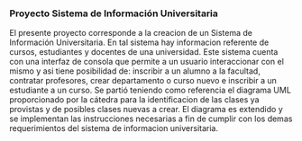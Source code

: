 ### Proyecto Sistema de Información Universitaria

El presente proyecto corresponde a la creacion de un Sistema de Información Universitaria. En tal sistema hay informacion referente de cursos, estudiantes y docentes de una universidad.
Este sistema cuenta con una interfaz de consola que permite a un usuario interaccionar con el mismo y asi tiene posibilidad de: inscribir a un alumno a la facultad, contratar profesores, crear departamento o curso nuevo e inscribir a un estudiante a un curso.
Se partió teniendo como referencia el diagrama UML proporcionado por la cátedra para la identificacion de las clases ya provistas y de posibles clases nuevas a crear. El diagrama es extendido y se implementan las instrucciones necesarias a fin de cumplir con los demas requerimientos del sistema de informacion universitaria.

